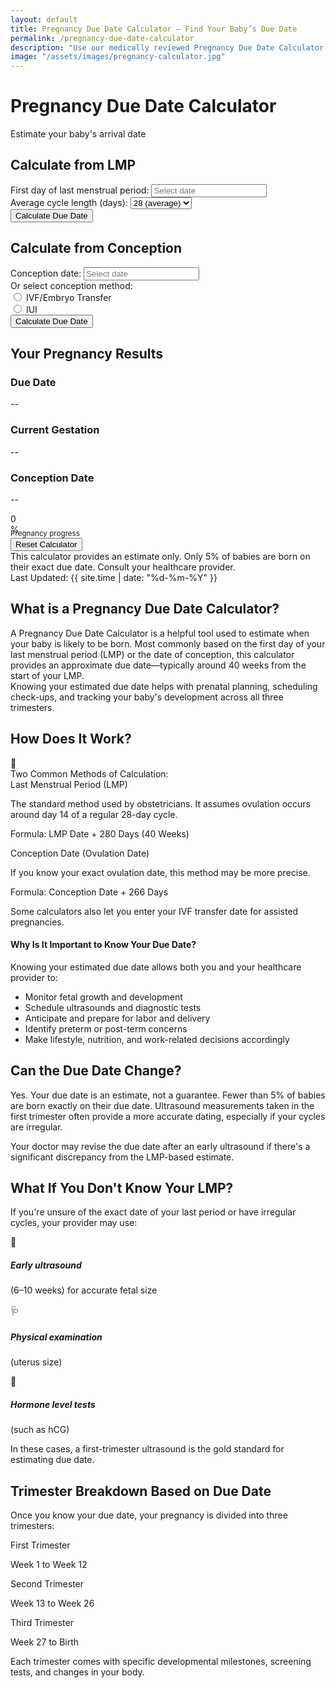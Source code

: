 ```yaml
---
layout: default
title: Pregnancy Due Date Calculator – Find Your Baby’s Due Date
permalink: /pregnancy-due-date-calculator
description: "Use our medically reviewed Pregnancy Due Date Calculator to find your estimated due date, track pregnancy milestones, and plan ahead. Based on LMP or conception date"
image: "/assets/images/pregnancy-calculator.jpg"
---
```


<div class="container py-2">
    <div class="row justify-content-center">
            <div class="col-lg-8 col-md-10">
                <div class="card shadow-lg">
                    <div class="card-header bg-primary text-white">
                        <div class="d-flex align-items-center">
                            <i class="fas fa-baby-carriage fa-2x me-3"></i>
                            <div>
                                <h1 class="h4 mb-0">Pregnancy Due Date Calculator</h1>
                                <p class="small mb-0">Estimate your baby's arrival date</p>
                            </div>
                        </div>
                    </div>
                    <div class="card-body">
                        <div class="row g-4">
                            <div class="col-md-6">
                                <div class="p-4 border rounded bg-white">
                                    <h2 class="h5 mb-4 text-center text-primary"><i class="fas fa-calendar-alt me-2"></i>Calculate from LMP </h2>
                                    <form id="lmpForm">
                                        <div class="mb-3">
                                            <label for="lmpDate" class="form-label">First day of last menstrual period:</label>
                                            <input type="text" class="form-control datepicker" id="lmpDate" placeholder="Select date" required>
                                        </div>
                                        <div class="mb-3">
                                            <label for="cycleLength" class="form-label">Average cycle length (days):</label>
                                            <select class="form-select" id="cycleLength">
                                                <option value="28" selected>28 (average)</option>
                                                <option value="21">21</option>
                                                <option value="22">22</option>
                                                <option value="23">23</option>
                                                <option value="24">24</option>
                                                <option value="25">25</option>
                                                <option value="26">26</option>
                                                <option value="27">27</option>
                                                <option value="29">29</option>
                                                <option value="30">30</option>
                                                <option value="31">31</option>
                                                <option value="32">32</option>
                                                <option value="33">33</option>
                                                <option value="34">34</option>
                                                <option value="35">35</option>
                                            </select>
                                        </div>
                                        <button type="submit" class="btn btn-primary w-100"><i class="fas fa-calculator me-2"></i>Calculate Due Date</button>
                                    </form>
                                </div>
                            </div>
                            <div class="col-md-6">
                                <div class="p-4 border rounded bg-white">
                                    <h2 class="h5 mb-4 text-center text-primary"><i class="fas fa-heartbeat me-2"></i>Calculate from Conception</h2>
                                    <form id="conceptionForm">
                                        <div class="mb-3">
                                            <label for="conceptionDate" class="form-label">Conception date:</label>
                                            <input type="text" class="form-control datepicker" id="conceptionDate" placeholder="Select date" required>
                                        </div>
                                        <div class="mb-4">
                                            <label class="form-label">Or select conception method:</label>
                                            <div class="form-check">
                                                <input class="form-check-input" type="radio" name="conceptionMethod" id="ivf" value="ivf">
                                                <label class="form-check-label" for="ivf">
                                                    <i class="fas fa-flask me-1"></i>IVF/Embryo Transfer
                                                </label>
                                            </div>
                                            <div class="form-check">
                                                <input class="form-check-input" type="radio" name="conceptionMethod" id="iui" value="iui">
                                                <label class="form-check-label" for="iui">
                                                    <i class="fas fa-syringe me-1"></i>IUI
                                                </label>
                                            </div>
                                        </div>
                                        <button type="submit" class="btn btn-primary w-100"><i class="fas fa-calculator me-2"></i>Calculate Due Date</button>
                                    </form>
                                </div>
                            </div>
                        </div>
                        <div id="results" class="mt-4 p-4 border rounded bg-white text-center d-none">
                            <h2 class="h4 mb-3 text-success"> <i class="fas fa-baby me-2"></i>Your Pregnancy Results</h2>
                            <div class="row g-3">
                                <div class="col-md-4">
                                    <div class="p-3 border rounded bg-light">
                                        <h3 class="h6 text-muted"><i class="fas fa-calendar-check me-1"></i>Due Date</h3>
                                        <p class="h4 text-primary" id="dueDate">--</p>
                                    </div>
                                </div>
                                <div class="col-md-4">
                                    <div class="p-3 border rounded bg-light">
                                        <h3 class="h6 text-muted"><i class="fas fa-clock me-1"></i>Current Gestation</h3>
                                        <p class="h4 text-primary" id="gestation">--</p>
                                    </div>
                                </div>
                                <div class="col-md-4">
                                    <div class="p-3 border rounded bg-light">
                                        <h3 class="h6 text-muted"><i class="fas fa-heart me-1"></i>Conception Date</h3>
                                        <p class="h4 text-primary" id="conception">--</p>
                                    </div>
                                </div>
                            </div>
                            <div class="mt-4">
                                <div class="progress" style="height: 25px;">
                                    <div id="progressBar" class="progress-bar progress-bar-striped progress-bar-animated bg-success" role="progressbar" style="width: 0%">0%</div>
                                </div>
                                <small class="text-muted"><i class="fas fa-chart-line me-1"></i>Pregnancy progress</small>
                            </div>
                            <div class="mt-3">
                                <button id="resetBtn" class="btn btn-outline-secondary"><i class="fas fa-redo me-2"></i>Reset Calculator</button>
                            </div>
                        </div>
                    </div>
                    <div class="card-footer bg-light">
                        <div class="small text-muted">
                            <i class="fas fa-info-circle me-1"></i> This calculator provides an estimate only. 
                            Only 5% of babies are born on their exact due date. Consult your healthcare provider.
                        </div>
                    </div>
                </div>
            </div>
        </div>
    </div>


<!-- Article Content -->
 <div class="article-container">
      <div class="d-flex flex-wrap justify-content-between align-items-center mb-4 pb-3 border-bottom">
        <div class="d-flex align-items-center">
          <div class=" p-2 "></div>
          <!-- <div>{% include narendra.html %}</div> -->
        </div>
        <div class="text-muted p-3">
          <i class="fas fa-calendar me-1"></i>Last Updated: {{ site.time | date: "%d-%m-%Y" }}
        </div>
      </div>

<!-- Section -->
<section class="mb-5">
<h2>What is a Pregnancy Due Date Calculator?</h2>
<p>A Pregnancy Due Date Calculator is a helpful tool used to estimate when your baby is likely to be born. Most commonly based on the first day of your last menstrual period (LMP) or the date of conception, this calculator provides an approximate due date—typically around 40 weeks from the start of your LMP. <br>Knowing your estimated due date helps with prenatal planning, scheduling check-ups, and tracking your baby's development across all three trimesters.</p>

 <h2 class="card-title h4 mb-3">How Does It Work?</h2>
                <div class="alert alert-info mb-4">
                    <div class="d-flex">
                        <div class="me-3 fs-4">🧮</div>
                        <div>Two Common Methods of Calculation:</div>
                    </div>
                </div>
                <div class="row">
                    <div class="col-md-6 mb-3">
                        <div class="card h-100">
                            <div class="card-header bg-primary text-white"> Last Menstrual Period (LMP)</div>
                            <div class="card-body">
                                <p>The standard method used by obstetricians. It assumes ovulation occurs around day 14 of a regular 28-day cycle.</p>
                                <p class="fw-bold">Formula: LMP Date + 280 Days (40 Weeks)</p>
                            </div>
                        </div>
                    </div>
                    <div class="col-md-6 mb-3">
                        <div class="card h-100">
                            <div class="card-header bg-success text-white">Conception Date (Ovulation Date)</div>
                            <div class="card-body">
                                <p>If you know your exact ovulation date, this method may be more precise.</p>
                                <p class="fw-bold">Formula: Conception Date + 266 Days</p>
                            </div>
                        </div>
                    </div>
                </div>
      <p class="mt-3">Some calculators also let you enter your IVF transfer date for assisted pregnancies.</p>
<div class="bg-light p-4 rounded mt-4">
   <h4 class="text-primary"><i class="fas fa-star me-2"></i>Why Is It Important to Know Your Due Date?</h4>
   <p>Knowing your estimated due date allows both you and your healthcare provider to:</p>
    <ul class="list-group list-group-flush">
     <li class="list-group-item bg-light"><i class="fas fa-check-circle text-success me-2"></i>Monitor fetal growth and development</li>
         <li class="list-group-item bg-light"><i class="fas fa-check-circle text-success me-2"></i>Schedule ultrasounds and diagnostic tests</li>
         <li class="list-group-item bg-light"><i class="fas fa-check-circle text-success me-2"></i>Anticipate and prepare for labor and delivery</li>
         <li class="list-group-item bg-light"><i class="fas fa-check-circle text-success me-2"></i>Identify preterm or post-term concerns</li>
         <li class="list-group-item bg-light"><i class="fas fa-check-circle text-success me-2"></i>Make lifestyle, nutrition, and work-related decisions accordingly</li>
        </ul>
     </div>
 <h2 class="card-title h4 pt-3">Can the Due Date Change?</h2>
                <p>Yes. Your due date is an estimate, not a guarantee. Fewer than 5% of babies are born exactly on their due date. Ultrasound measurements taken in the first trimester often provide a more accurate dating, especially if your cycles are irregular.</p>
                <div class="alert alert-warning mt-3">
                    Your doctor may revise the due date after an early ultrasound if there's a significant discrepancy from the LMP-based estimate.
                </div>
     

 <h2 class="card-title h4 mb-3">What If You Don't Know Your LMP?</h2>
                <p>If you're unsure of the exact date of your last period or have irregular cycles, your provider may use:</p>
                <div class="row">
                    <div class="col-md-4 mb-3">
                        <div class="card h-100">
                            <div class="card-body text-center">
                                <div class="fs-1 mb-2">👶</div>
                                <h5 class="card-title">Early ultrasound</h5>
                                <p class="card-text">(6–10 weeks) for accurate fetal size</p>
                            </div>
                        </div>
                    </div>
                    <div class="col-md-4 mb-3">
                        <div class="card h-100">
                            <div class="card-body text-center">
                                <div class="fs-1 mb-2">🩺</div>
                                <h5 class="card-title">Physical examination</h5>
                                <p class="card-text">(uterus size)</p>
                            </div>
                        </div>
                    </div>
                    <div class="col-md-4 mb-3">
                        <div class="card h-100">
                            <div class="card-body text-center">
                                <div class="fs-1 mb-2">🧪</div>
                                <h5 class="card-title">Hormone level tests</h5>
                                <p class="card-text">(such as hCG)</p>
                            </div>
                        </div>
                    </div>
                </div>
                <p class="mt-3">In these cases, a first-trimester ultrasound is the gold standard for estimating due date.</p>       

 <h2 class="card-title h4 mb-3">Trimester Breakdown Based on Due Date</h2>
                <p>Once you know your due date, your pregnancy is divided into three trimesters:</p>
                <div class="row">
                    <div class="col-md-4 mb-3">
                        <div class="card h-100 border-primary">
                            <div class="card-header bg-primary text-white">
                                First Trimester
                            </div>
                            <div class="card-body"> <p class="card-text">Week 1 to Week 12</p> </div>
                        </div>
                    </div>
                    <div class="col-md-4 mb-3">
                        <div class="card h-100 border-success">
                            <div class="card-header bg-success text-white"> Second Trimester </div>
                            <div class="card-body"><p class="card-text">Week 13 to Week 26</p> </div>
                        </div>
                    </div>
                    <div class="col-md-4 mb-3">
                        <div class="card h-100 border-info">
                            <div class="card-header bg-info text-white">  Third Trimester </div>
                            <div class="card-body"> <p class="card-text">Week 27 to Birth</p> </div>
                        </div>
                    </div>
                </div>
                <p class="mt-3">Each trimester comes with specific developmental milestones, screening tests, and changes in your body.</p>         

 </section>
      

<link rel="stylesheet" href="https://cdn.jsdelivr.net/npm/flatpickr/dist/flatpickr.min.css">
<script src="{{ '/assets/js/pregnancy-calc.js' | relative_url }}"></script>
<script src="https://cdn.jsdelivr.net/npm/flatpickr"></script>
